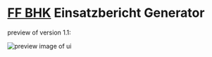 # [FF BHK](https://www.ff-boeheimkirchen.at/) Einsatzbericht Generator  

preview of version 1.1: 

![preview image of ui](https://i.imgur.com/CIYwRd6.png)